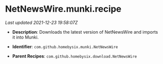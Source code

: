 # NetNewsWire.munki.recipe

_Last updated 2021-12-23 19:58:07Z_

- **Description**: Downloads the latest version of NetNewsWire and imports it into Munki.

- **Identifier**: `com.github.homebysix.munki.NetNewsWire`

- **Parent Recipes**: `com.github.homebysix.download.NetNewsWire`